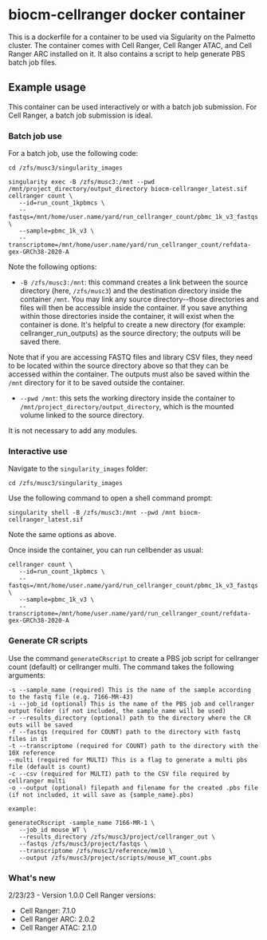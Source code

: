 # biocm-cellranger docker container

This is a dockerfile for a container to be used via Sigularity on the 
Palmetto cluster. The container comes with Cell Ranger, Cell Ranger ATAC, and Cell Ranger ARC installed on it. It also contains a script to help generate PBS batch job files.

## Example usage

This container can be used interactively or with a batch job submission. For Cell Ranger, a batch job submission is ideal.


### Batch job use

For a batch job, use the following code:
```
cd /zfs/musc3/singularity_images

singularity exec -B /zfs/musc3:/mnt --pwd /mnt/project_directory/output_directory biocm-cellranger_latest.sif cellranger count \
   --id=run_count_1kpbmcs \
   --fastqs=/mnt/home/user.name/yard/run_cellranger_count/pbmc_1k_v3_fastqs \
   --sample=pbmc_1k_v3 \
   --transcriptome=/mnt/home/user.name/yard/run_cellranger_count/refdata-gex-GRCh38-2020-A
```
Note the following options:
- `-B /zfs/musc3:/mnt`: this command creates a link between the source directory (here, `/zfs/musc3`) and the destination directory inside the container `/mnt`. You may link any source directory--those directories and files will then be accessible inside the container. If you save anything within those directories inside the container, it will exist when the container is done. It's helpful to create a new directory (for example: cellranger_run_outputs) as the source directory; the outputs will be saved there.

Note that if you are accessing FASTQ files and library CSV files, they need to be located within the source directory above so that they can be accessed within the container. The outputs must also be saved within the `/mnt` directory for it to be saved outside the container.

- `--pwd /mnt`: this sets the working directory inside the container to `/mnt/project_directory/output_directory`, which is the mounted volume linked to the source directory.

It is not necessary to add any modules.

### Interactive use

Navigate to the `singularity_images` folder:
```
cd /zfs/musc3/singularity_images
```

Use the following command to open a shell command prompt:

```
singularity shell -B /zfs/musc3:/mnt --pwd /mnt biocm-cellranger_latest.sif
```

Note the same options as above.

Once inside the container, you can run cellbender as usual:
```
cellranger count \
   --id=run_count_1kpbmcs \
   --fastqs=/mnt/home/user.name/yard/run_cellranger_count/pbmc_1k_v3_fastqs \
   --sample=pbmc_1k_v3 \
   --transcriptome=/mnt/home/user.name/yard/run_cellranger_count/refdata-gex-GRCh38-2020-A
```

### Generate CR scripts
Use the command `generateCRscript` to create a PBS job script for cellranger count (default) or cellranger multi. The command takes the following arguments:
```
-s --sample_name (required) This is the name of the sample according to the fastq file (e.g. 7166-MR-43)
-i --job_id (optional) This is the name of the PBS job and cellranger output folder (if not included, the sample_name will be used)
-r --results_directory (optional) path to the directory where the CR outs will be saved
-f --fastqs (required for COUNT) path to the directory with fastq files in it
-t --transcriptome (required for COUNT) path to the directory with the 10X reference
--multi (required for MULTI) This is a flag to generate a multi pbs file (default is count)
-c --csv (required for MULTI) path to the CSV file required by cellranger multi
-o --output (optional) filepath and filename for the created .pbs file (if not included, it will save as {sample_name}.pbs)

example:

generateCRscript -sample_name 7166-MR-1 \
   --job_id mouse_WT \
   --results_directory /zfs/musc3/project/cellranger_out \
   --fastqs /zfs/musc3/project/fastqs \
   --transcriptome /zfs/musc3/reference/mm10 \
   --output /zfs/musc3/project/scripts/mouse_WT_count.pbs
```

### What's new

2/23/23 - Version 1.0.0
Cell Ranger versions:
- Cell Ranger: 7.1.0
- Cell Ranger ARC: 2.0.2
- Cell Ranger ATAC: 2.1.0

